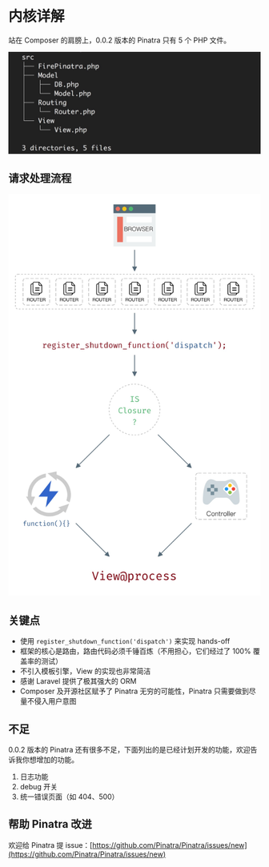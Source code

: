 # 内核详解

站在 Composer 的肩膀上，0.0.2 版本的 Pinatra 只有 5 个 PHP 文件。

![6 files](../assets/7.jpg)

## 请求处理流程

![Pinatra处理流程](../assets/8.jpg)

## 关键点

* 使用 `register_shutdown_function('dispatch')` 来实现 hands-off
* 框架的核心是路由，路由代码必须千锤百炼（不用担心，它们经过了 100% 覆盖率的测试）
* 不引入模板引擎，View 的实现也非常简洁
* 感谢 Laravel 提供了极其强大的 ORM
* Composer 及开源社区赋予了 Pinatra 无穷的可能性，Pinatra 只需要做到尽量不侵入用户意图

## 不足

0.0.2 版本的 Pinatra 还有很多不足，下面列出的是已经计划开发的功能，欢迎告诉我你想增加的功能。

1. 日志功能
2. debug 开关
3. 统一错误页面（如 404、500）


## 帮助 Pinatra 改进

欢迎给 Pinatra 提 issue：[https://github.com/Pinatra/Pinatra/issues/new](https://github.com/Pinatra/Pinatra/issues/new)